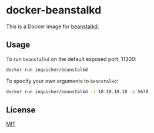 # docker-beanstalkd

This is a Docker image for [beanstalkd](https://github.com/kr/beanstalkd).

## Usage

To run `beanstalkd` on the default exposed port, 11300:

``` bash
docker run inquicker/beanstalkd
```

To specify your own arguments to `beanstalkd`:

``` bash
docker run inquicker/beanstalkd -l 10.10.10.10 -p 5678
```

## License

[MIT](http://opensource.org/licenses/MIT)
